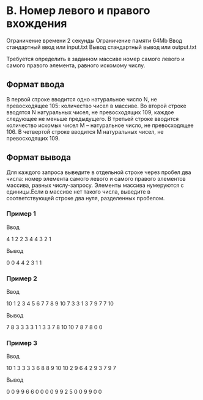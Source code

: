 # B. Номер левого и правого вхождения

Ограничение времени 2 секунды
Ограничение памяти 64Mb
Ввод стандартный ввод или input.txt
Вывод стандартный вывод или output.txt

Требуется определить в заданном массиве номер самого левого и самого правого элемента, равного искомому числу.

## Формат ввода

В первой строке вводится одно натуральное число N, не превосходящее 105: количество чисел в массиве. Во второй строке вводятся N натуральных чисел, не превосходящих 109, каждое следующее не меньше предыдущего. В третьей строке вводится количество искомых чисел M – натуральное число, не превосходящее 106. В четвертой строке вводится M натуральных чисел, не превосходящих 109.

## Формат вывода

Для каждого запроса выведите в отдельной строке через пробел два числа: номер элемента самого левого и самого правого элементов массива, равных числу-запросу. Элементы массива нумеруются с единицы.Если в массиве нет такого числа, выведите в соответствующей строке два нуля, разделенных пробелом.

### Пример 1

Ввод

4
1 2 2 3
4
4 3 2 1

Вывод

0 0
4 4
2 3
1 1

### Пример 2

Ввод

10
1 2 3 4 5 6 7 7 8 9
10
7 3 3 1 3 7 9 7 7 10

Вывод

7 8
3 3
3 3
1 1
3 3
7 8
10 10
7 8
7 8
0 0

### Пример 3

Ввод

10
1 3 3 3 3 6 8 8 9 10
10
2 9 6 4 2 9 3 7 9 7

Вывод

0 0
9 9
6 6
0 0
0 0
9 9
2 5
0 0
9 9
0 0
